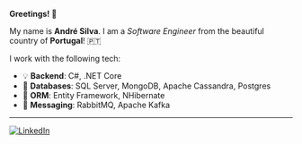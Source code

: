 **Greetings! :wave:**

My name is **André Silva**. I am a *Software Engineer* from the beautiful country of **Portugal**! :portugal:

I work with the following tech:

* :bulb: **Backend**: C#, .NET Core
* :floppy_disk: **Databases**: SQL Server, MongoDB, Apache Cassandra, Postgres
* :electric_plug: **ORM**: Entity Framework, NHibernate
* :e-mail: **Messaging**: RabbitMQ, Apache Kafka

---

[![LinkedIn](https://icons.iconarchive.com/icons/danleech/simple/32/linkedin-icon.png)](https://www.linkedin.com/in/andrefilipegsilva/)

<!---
andrefilipegsilva/andrefilipegsilva is a ✨ special ✨ repository because its `README.md` (this file) appears on your GitHub profile.
You can click the Preview link to take a look at your changes.
--->

